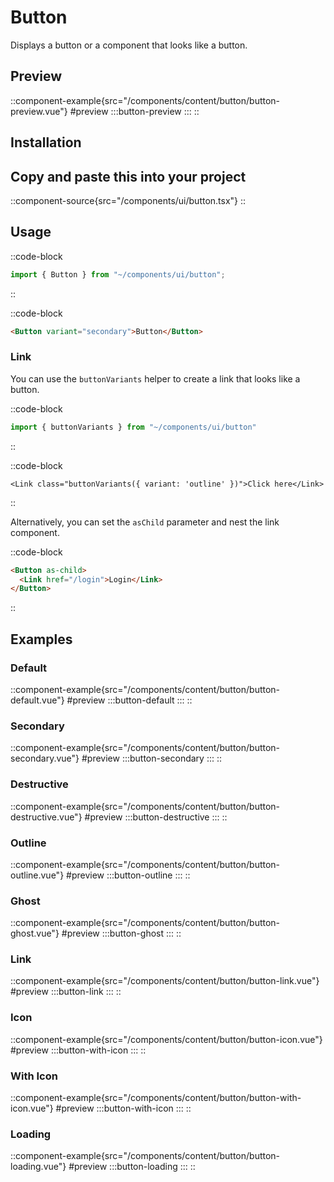 # Button
Displays a button or a component that looks like a button.

## Preview
::component-example{src="/components/content/button/button-preview.vue"}
#preview
  :::button-preview
  :::
::


## Installation
## Copy and paste this into your project

::component-source{src="/components/ui/button.tsx"}
::

## Usage
::code-block
```ts
import { Button } from "~/components/ui/button";
```
::

::code-block
```html
<Button variant="secondary">Button</Button>
```

### Link
You can use the `buttonVariants` helper to create a link that looks like a button.

::code-block
```ts
import { buttonVariants } from "~/components/ui/button"
```
::

::code-block
```vue
<Link class="buttonVariants({ variant: 'outline' })">Click here</Link>
```
::

Alternatively, you can set the `asChild` parameter and nest the link component.

::code-block
```html
<Button as-child>
  <Link href="/login">Login</Link>
</Button>
```
::

## Examples

### Default
::component-example{src="/components/content/button/button-default.vue"}
#preview
  :::button-default
  :::
::

### Secondary
::component-example{src="/components/content/button/button-secondary.vue"}
#preview
  :::button-secondary
  :::
::
### Destructive
::component-example{src="/components/content/button/button-destructive.vue"}
#preview
  :::button-destructive
  :::
::

### Outline
::component-example{src="/components/content/button/button-outline.vue"}
#preview
  :::button-outline
  :::
::

### Ghost
::component-example{src="/components/content/button/button-ghost.vue"}
#preview
  :::button-ghost
  :::
::

### Link
::component-example{src="/components/content/button/button-link.vue"}
#preview
  :::button-link
  :::
::



### Icon
::component-example{src="/components/content/button/button-icon.vue"}
#preview
  :::button-with-icon
  :::
::

### With Icon
::component-example{src="/components/content/button/button-with-icon.vue"}
#preview
  :::button-with-icon
  :::
::

### Loading
::component-example{src="/components/content/button/button-loading.vue"}
#preview
  :::button-loading
  :::
::
